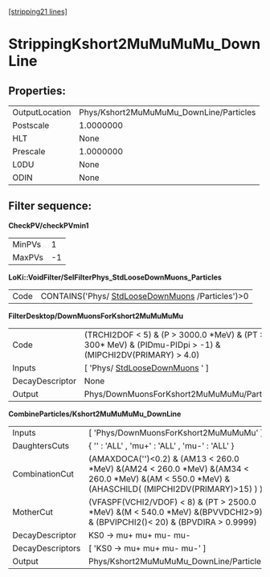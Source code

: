 [[stripping21 lines]](./stripping21-leptonic)

# StrippingKshort2MuMuMuMu_DownLine

## Properties:

|                |                                         |
|----------------|-----------------------------------------|
| OutputLocation | Phys/Kshort2MuMuMuMu_DownLine/Particles |
| Postscale      | 1.0000000                               |
| HLT            | None                                    |
| Prescale       | 1.0000000                               |
| L0DU           | None                                    |
| ODIN           | None                                    |

## Filter sequence:

**CheckPV/checkPVmin1**

|        |     |
|--------|-----|
| MinPVs | 1   |
| MaxPVs | -1  |

**LoKi::VoidFilter/SelFilterPhys_StdLooseDownMuons_Particles**

|      |                                                                                      |
|------|--------------------------------------------------------------------------------------|
| Code | CONTAINS('Phys/ [StdLooseDownMuons](./stripping21-stdloosedownmuons) /Particles')\>0 |

**FilterDesktop/DownMuonsForKshort2MuMuMuMu**

|                 |                                                                                                                |
|-----------------|----------------------------------------------------------------------------------------------------------------|
| Code            | (TRCHI2DOF \< 5) & (P \> 3000.0 \*MeV) & (PT \> 300\* MeV) & (PIDmu-PIDpi \> -1) & (MIPCHI2DV(PRIMARY) \> 4.0) |
| Inputs          | [ 'Phys/ [StdLooseDownMuons](./stripping21-stdloosedownmuons) ' ]                                            |
| DecayDescriptor | None                                                                                                           |
| Output          | Phys/DownMuonsForKshort2MuMuMuMu/Particles                                                                     |

**CombineParticles/Kshort2MuMuMuMu_DownLine**

|                  |                                                                                                                                                           |
|------------------|-----------------------------------------------------------------------------------------------------------------------------------------------------------|
| Inputs           | [ 'Phys/DownMuonsForKshort2MuMuMuMu' ]                                                                                                                  |
| DaughtersCuts    | { '' : 'ALL' , 'mu+' : 'ALL' , 'mu-' : 'ALL' }                                                                                                            |
| CombinationCut   | (AMAXDOCA('')\<0.2) & (AM13 \< 260.0 \*MeV) &(AM24 \< 260.0 \*MeV) &(AM34 \< 260.0 \*MeV) &(AM \< 550.0 \*MeV) & (AHASCHILD( (MIPCHI2DV(PRIMARY)\>15) ) ) |
| MotherCut        | (VFASPF(VCHI2/VDOF) \< 8) & (PT \> 2500.0 \*MeV) &(M \< 540.0 \*MeV) &(BPVVDCHI2\>9) & (BPVIPCHI2()\< 20) & (BPVDIRA \> 0.9999)                           |
| DecayDescriptor  | KS0 -\> mu+ mu+ mu- mu-                                                                                                                                   |
| DecayDescriptors | [ 'KS0 -\> mu+ mu+ mu- mu-' ]                                                                                                                           |
| Output           | Phys/Kshort2MuMuMuMu_DownLine/Particles                                                                                                                   |
